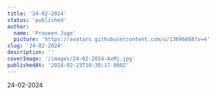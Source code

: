 ```yaml
---
title: '24-02-2024'
status: 'published'
author:
  name: 'Praveen Juge'
  picture: 'https://avatars.githubusercontent.com/u/13696888?v=4'
slug: '24-02-2024'
description: ''
coverImage: '/images/24-02-2024-AxMj.jpg'
publishedAt: '2024-02-23T18:38:17.000Z'
---
```


24-02-2024